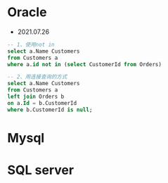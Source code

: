 # Oracle

- 2021.07.26

```sql
-- 1、使用not in 
select a.Name Customers
from Customers a
where a.id not in (select CustomerId from Orders)

-- 2、用连接查询的方式
select a.Name Customers
from Customers a
left join Orders b 
on a.Id = b.CustomerId
where b.CustomerId is null;
```


# Mysql

# SQL server